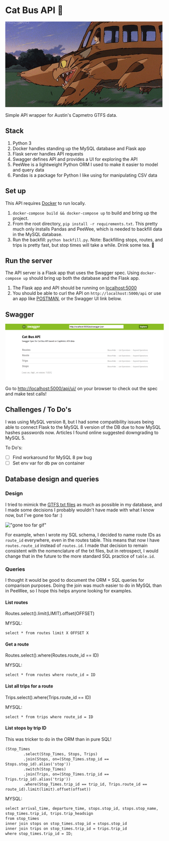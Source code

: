 # Cat Bus API 🚌

![Cat Bus](app/static/img/catbus.gif)

Simple API wrapper for Austin's Capmetro GTFS data.

## Stack

1. Python 3
1. Docker handles standing up the MySQL database and Flask app
1. Flask server handles API requests
1. Swagger defines API and provides a UI for exploring the API
1. PeeWee is a lightweight Python ORM I used to make it easier to model and query data
1. Pandas is a package for Python I like using for manipulating CSV data

## Set up

This API requires [Docker](https://www.docker.com) to run locally.

1. `docker-compose build && docker-compose up` to build and bring up the project.
1. From the root directory, `pip install -r requirements.txt`. This pretty much only installs Pandas and PeeWee, which is needed to backfill data in the MySQL database.
1. Run the backfill: `python backfill.py`. Note: Backfilling stops, routes, and trips is pretty fast, but stop times will take a while. Drink some tea. 🍵

## Run the server

The API server is a Flask app that uses the Swagger spec. Using `docker-compose up` should bring up both the database and the Flask app.

1. The Flask app and API should be running on [localhost:5000](http://localhost:5000)
1. You should be able to curl the API on `http://localhost:5000/api` or use an app like [POSTMAN](https://www.getpostman.com/), or the Swagger UI link below.

## Swagger

![Swagger UI](app/static/img/swagger-ui.png)

Go to [http://localhost:5000/api/ui/](http://localhost:5000/api/ui/) on  your browser to check out the spec and make test calls!

## Challenges / To Do's

I was using MySQL version 8, but I had some compatibility issues being able to connect Flask to the MySQL 8 version of the DB due to how MySQL hashes passwords now. Articles I found online suggested downgrading to MySQL 5.

To Do's:

* [ ] Find workaround for MySQL 8 pw bug
* [ ] Set env var for db pw on container

## Database design and queries

### Design

I tried to mimick the [GTFS txt files](https://developers.google.com/transit/gtfs/) as much as possible in my database, and I made some decisions I probably wouldn't have made with what I know now, but I've gone too far :)

!["gone too far gif"](https://i.gifer.com/FbAt.gif)

For example, when I wrote my SQL schema, I decided to name route IDs as `route_id` everywhere, even in the routes table. This means that now I have `routes.route_id` instead of `routes.id`. I made that decision to remain consistent with the nomenclature of the txt files, but in retrospect, I would change that in the future to the more standard SQL practice of `table.id`.

### Queries

I thought it would be good to document the ORM + SQL queries for comparison purposes. Doing the join was much easier to do in MySQL than in PeeWee, so I hope this helps anyone looking for examples.

#### List routes

Routes.select().limit(LIMIT).offset(OFFSET)

MYSQL:

```
select * from routes limit X OFFSET X
```

#### Get a route

Routes.select().where(Routes.route_id == ID)

MYSQL:

```
select * from routes where route_id = ID
```

#### List all trips for a route

Trips.select().where(Trips.route_id == ID)

MYSQL:

```
select * from trips where route_id = ID
```

#### List stops by trip ID

This was tricker to do in the ORM than in pure SQL!

```
(Stop_Times
        .select(Stop_Times, Stops, Trips)
        .join(Stops, on=(Stop_Times.stop_id == Stops.stop_id).alias('stop'))
        .switch(Stop_Times)
        .join(Trips, on=(Stop_Times.trip_id == Trips.trip_id).alias('trip'))
        .where(Stop_Times.trip_id == trip_id, Trips.route_id == route_id).limit(limit).offset(offset))
```

MYSQL:

```
select arrival_time, departure_time, stops.stop_id, stops.stop_name, stop_times.trip_id, trips.trip_headsign 
from stop_times 
inner join stops on stop_times.stop_id = stops.stop_id 
inner join trips on stop_times.trip_id = trips.trip_id  
where stop_times.trip_id = ID;
```

